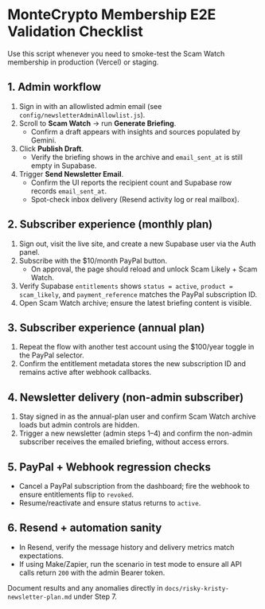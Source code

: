 # MonteCrypto Membership E2E Validation Checklist

Use this script whenever you need to smoke-test the Scam Watch membership in production (Vercel) or staging.

## 1. Admin workflow
1. Sign in with an allowlisted admin email (see `config/newsletterAdminAllowlist.js`).
2. Scroll to **Scam Watch** → run **Generate Briefing**.
   - Confirm a draft appears with insights and sources populated by Gemini.
3. Click **Publish Draft**.
   - Verify the briefing shows in the archive and `email_sent_at` is still empty in Supabase.
4. Trigger **Send Newsletter Email**.
   - Confirm the UI reports the recipient count and Supabase row records `email_sent_at`.
   - Spot-check inbox delivery (Resend activity log or real mailbox).

## 2. Subscriber experience (monthly plan)
1. Sign out, visit the live site, and create a new Supabase user via the Auth panel.
2. Subscribe with the $10/month PayPal button.
   - On approval, the page should reload and unlock Scam Likely + Scam Watch.
3. Verify Supabase `entitlements` shows `status = active`, `product = scam_likely`, and `payment_reference` matches the PayPal subscription ID.
4. Open Scam Watch archive; ensure the latest briefing content is visible.

## 3. Subscriber experience (annual plan)
1. Repeat the flow with another test account using the $100/year toggle in the PayPal selector.
2. Confirm the entitlement metadata stores the new subscription ID and remains active after webhook callbacks.

## 4. Newsletter delivery (non-admin subscriber)
1. Stay signed in as the annual-plan user and confirm Scam Watch archive loads but admin controls are hidden.
2. Trigger a new newsletter (admin steps 1–4) and confirm the non-admin subscriber receives the emailed briefing, without access errors.

## 5. PayPal + Webhook regression checks
- Cancel a PayPal subscription from the dashboard; fire the webhook to ensure entitlements flip to `revoked`.
- Resume/reactivate and ensure status returns to `active`.

## 6. Resend + automation sanity
- In Resend, verify the message history and delivery metrics match expectations.
- If using Make/Zapier, run the scenario in test mode to ensure all API calls return `200` with the admin Bearer token.

Document results and any anomalies directly in `docs/risky-kristy-newsletter-plan.md` under Step 7.
